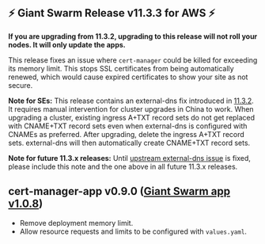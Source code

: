 ## :zap: Giant Swarm Release v11.3.3 for AWS :zap:

**If you are upgrading from 11.3.2, upgrading to this release will not roll your nodes. It will only update the apps.**

This release fixes an issue where `cert-manager` could be killed for exceeding its memory limit. This stops SSL certificates from being
automatically renewed, which would cause expired certificates to show your site as not secure.

**Note for SEs:** This release contains an external-dns fix introduced in [11.3.2](https://github.com/giantswarm/releases/blob/master/aws/v11.3.2/release-notes.md). It requires manual intervention for cluster upgrades in China to work. When upgrading a cluster, existing ingress A+TXT record sets do not get replaced with CNAME+TXT record sets even when external-dns is configured with CNAMEs as preferred. After upgrading, delete the ingress A+TXT record sets. external-dns will then automatically create CNAME+TXT record sets.

**Note for future 11.3.x releases:** Until [upstream external-dns issue](https://github.com/kubernetes-sigs/external-dns/issues/1617) is fixed, please include this note and the one above in all future 11.3.x releases.

## cert-manager-app v0.9.0 ([Giant Swarm app v1.0.8](https://github.com/giantswarm/cert-manager-app/blob/master/CHANGELOG.md#v108-2020-04-30))

- Remove deployment memory limit.
- Allow resource requests and limits to be configured with `values.yaml`.
